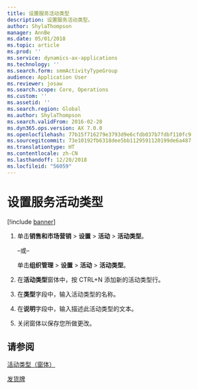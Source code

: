 ```yaml
---
title: 设置服务活动类型
description: 设置服务活动类型。
author: ShylaThompson
manager: AnnBe
ms.date: 05/01/2018
ms.topic: article
ms.prod: ''
ms.service: dynamics-ax-applications
ms.technology: ''
ms.search.form: smmActivityTypeGroup
audience: Application User
ms.reviewer: josaw
ms.search.scope: Core, Operations
ms.custom: ''
ms.assetid: ''
ms.search.region: Global
ms.author: ShylaThompson
ms.search.validFrom: 2016-02-28
ms.dyn365.ops.version: AX 7.0.0
ms.openlocfilehash: 77b15f716279e3793d9e6cfdb037b7fdbf110fc9
ms.sourcegitcommit: 73e10192fb6318dee5bb1129591120199de6a487
ms.translationtype: HT
ms.contentlocale: zh-CN
ms.lasthandoff: 12/20/2018
ms.locfileid: "56059"
---
```

# <a name="set-up-service-activity-types"></a>设置服务活动类型 

[!include [banner](../includes/banner.md)]


1.  单击**销售和市场营销** \> **设置** \> **活动** \> **活动类型**。
    
    –或–
    
    单击**组织管理** \> **设置** \> **活动** \> **活动类型**。

2.  在**活动类型**窗体中，按 CTRL+N 添加新的活动类型行。

3.  在**类型**字段中，输入活动类型的名称。

4.  在**说明**字段中，输入描述此活动类型的文本。

5.  关闭窗体以保存您所做更改。

## <a name="see-also"></a>请参阅

[活动类型（窗体）](https://technet.microsoft.com/en-us/library/aa583718\(v=ax.60\))

[发货牌](dispatch-board.md)

  


